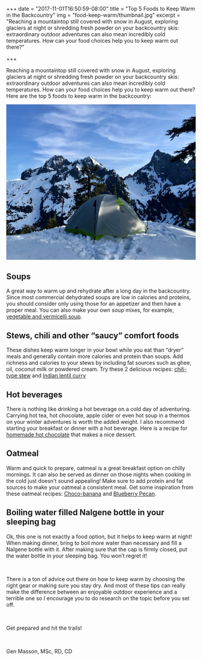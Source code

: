 +++
date = "2017-11-01T16:50:59-08:00"
title = "Top 5 Foods to Keep Warm in the Backcountry"
img = "food-keep-warm/thumbnail.jpg"
excerpt = "Reaching a mountaintop still covered with snow in August, exploring glaciers at night or shredding fresh powder on your backcountry skis: extraordinary outdoor adventures can also mean incredibly cold temperatures.  How can your food choices help you to keep warm out there?"

+++

Reaching a mountaintop still covered with snow in August, exploring glaciers at night or shredding fresh powder on your backcountry skis: extraordinary outdoor adventures can also mean incredibly cold temperatures.  How can your food choices help you to keep warm out there? Here are the top 5 foods to keep warm in the backcountry:

<img src="/img/posts/food-keep-warm/camping_snow.jpg" class="recipe-right" />


## Soups
A great way to warm up and rehydrate after a long day in the backcountry. Since most commercial dehydrated soups are low in calories and proteins, you should consider only using those for an appetizer and then have a proper meal. You can also make your own soup mixes, for example, [vegetable and vermicelli soup](/recipes/vegetable_vermicelli_soup/). 

## Stews, chili and other “saucy” comfort foods
These dishes keep warm longer in your bowl while you eat than “dryer” meals and generally contain more calories and protein than soups. Add richness and calories to your stews by including fat sources such as ghee, oil, coconut milk or powdered cream. Try these 2 delicious recipes: [chili-type stew](/recipes/chili-stew/) and [Indian lentil curry](/recipes/indian-lentil-curry/) 


## Hot beverages
There is nothing like drinking a hot beverage on a cold day of adventuring. Carrying hot tea, hot chocolate, apple cider or even hot soup in a thermos on your winter adventures is worth the added weight. I also recommend starting your breakfast or dinner with a hot beverage. Here is a recipe for [homemade hot chocolate](/recipes/hot-chocolate/) that makes a nice dessert.


## Oatmeal
Warm and quick to prepare, oatmeal is a great breakfast option on chilly mornings. It can also be served as dinner on those nights when cooking in the cold just doesn’t sound appealing! Make sure to add protein and fat sources to make your oatmeal a consistent meal. Get some inspiration from these oatmeal recipes: [Choco-banana](/recipes/choco-banana-oatmeal/) and [Blueberry Pecan](/recipes/blueberry-pecan-oatmeal/). 


## Boiling water filled Nalgene bottle in your sleeping bag
Ok, this one is not exactly a food option, but it helps to keep warm at night! When making dinner, bring to boil more water than necessary and fill a Nalgene bottle with it. After making sure that the cap is firmly closed, put the water bottle in your sleeping bag. You won’t regret it!

<br>

There is a ton of advice out there on how to keep warm by choosing the right gear or making sure you stay dry. And most of these tips can really make the difference between an enjoyable outdoor experience and a terrible one so I encourage you to do research on the topic before you set off.

<br>

Get prepared and hit the trails!

<br>

Gen Masson, MSc, RD, CD